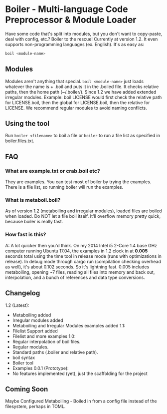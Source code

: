 # Boiler - Multi-language Code Preprocessor &amp; Module Loader
Have some code that's split into modules, but you don't want to copy-paste, deal with config, etc.?
Boiler to the rescue! Currently at version 1.2. It even supports non-programming languages (ex. English). It's as easy as:
```bash
boil <module-name>
```

## Modules
Modules aren't anything that special. ```boil <module-name>``` just loads whatever the name is + .boil and puts it in the 
.boiled file. It checks relative paths, then the home path (~/.boiler/). Since 1.2 we have added extended irregular 
modules. Example: boil LICENSE would first check the relative path for LICENSE.boil, then the global for LICENSE.boil, 
then the relative for LICENSE. We recommend regular modules to avoid naming conflicts.

## Using the tool
Run ```boiler <filename>``` to boil a file or ```boiler``` to run a file list as specified in boiler.files.txt.

## FAQ
### What are example.txt or crab.boil etc?
They are examples. You can test most of boiler by trying the examples. There is a file list, so running boiler will run
the examples.
### What is metaboil.boil?
As of version 1.2 (metaboiling and irregular modules), loaded files are boiled when loaded. Do NOT let a file boil itself. It'll overflow memory pretty quick, because boiler is really fast.
### How fast is this?
A: A lot quicker then you'd think. On my 2014 Intel i5 2-Core 1.4 base GHz computer running Ubuntu 17.04, the examples in 1.2 clock in at **0.005** seconds total using the time tool in release mode (runs with optimizations in release). In debug mode through cargo run (compilation checking overhead as well), it's about 0.102 seconds. So it's lightning fast. 0.005 includes metaboiling, opening ~7 files, reading all files into memory and back out, interpolation, and a bunch of references and data type conversions.

## Changelog
1.2 (Latest):
- Metaboiling added
- Irregular modules added
- Metaboiling and Irregular Modules examples added
1.1:
- Filelist Support added
- Filelist and more examples
1.0:
- Regular interpolation of boil files.
- Regular modules.
- Standard paths (.boiler and relative path).
- boil syntax
- Boiler tool
- Examples
0.0.1 (Prototype):
- No features implemented (yet), just the scaffolding for the project

## Coming Soon
Maybe Configured Metaboiling - Boiled in from a config file instead of the filesystem, perhaps in TOML.